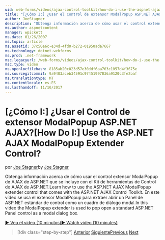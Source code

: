 ```yaml
---
uid: web-forms/videos/ajax-control-toolkit/how-do-i-use-the-aspnet-ajax-modalpopup-extender-control
title: "[¿Cómo I:] ¿Usar el Control de extensor ModalPopup ASP.NET AJAX? | Microsoft Docs"
author: JoeStagner
description: "Obtenga información acerca de cómo usar el control extensor ModalPopup de AJAX de ASP.NET que se incluye con el Kit de herramientas de Control de AJAX de ASP.NET. En este vídeo el ModalPopup se usa el extensor..."
ms.author: aspnetcontent
manager: wpickett
ms.date: 01/26/2007
ms.topic: article
ms.assetid: 37c50e6c-e34d-4fd0-b272-01950ada7667
ms.technology: dotnet-webforms
ms.prod: .net-framework
msc.legacyurl: /web-forms/videos/ajax-control-toolkit/how-do-i-use-the-aspnet-ajax-modalpopup-extender-control
msc.type: video
ms.openlocfilehash: 8185ab20c023d57e30ddf6aa703c1057d4f3675e
ms.sourcegitcommit: 9a9483aceb34591c97451997036a9120c3fe2baf
ms.translationtype: MT
ms.contentlocale: es-ES
ms.lasthandoff: 11/10/2017
---
```

<a name="how-do-i-use-the-aspnet-ajax-modalpopup-extender-control"></a><span data-ttu-id="1b219-105">[¿Cómo I:] ¿Usar el Control de extensor ModalPopup ASP.NET AJAX?</span><span class="sxs-lookup"><span data-stu-id="1b219-105">[How Do I:] Use the ASP.NET AJAX ModalPopup Extender Control?</span></span>
====================
<span data-ttu-id="1b219-106">por [Joe Stagner](https://github.com/JoeStagner)</span><span class="sxs-lookup"><span data-stu-id="1b219-106">by [Joe Stagner](https://github.com/JoeStagner)</span></span>

<span data-ttu-id="1b219-107">Obtenga información acerca de cómo usar el control extensor ModalPopup de AJAX de ASP.NET que se incluye con el Kit de herramientas de Control de AJAX de ASP.NET.</span><span class="sxs-lookup"><span data-stu-id="1b219-107">Learn how to use the ASP.NET AJAX ModalPopup extender control that comes with the ASP.NET AJAX Control Toolkit.</span></span> <span data-ttu-id="1b219-108">En este vídeo se usa el extensor ModalPopup para extraer abrir un Panel de ASP.NET estándar de control como un cuadro de diálogo modal.</span><span class="sxs-lookup"><span data-stu-id="1b219-108">In this video the ModalPopup extender is used to pop open a standard ASP.NET Panel control as a modal dialog box.</span></span>

[<span data-ttu-id="1b219-109">&#9654; Vea el vídeo (10 minutos)</span><span class="sxs-lookup"><span data-stu-id="1b219-109">&#9654; Watch video (10 minutes)</span></span>](https://channel9.msdn.com/Blogs/ASP-NET-Site-Videos/how-do-i-use-the-aspnet-ajax-modalpopup-extender-control)

>[!div class="step-by-step"]
<span data-ttu-id="1b219-110">[Anterior](how-do-i-use-the-aspnet-ajax-popup-control-extender.md)
[Siguiente](how-do-i-use-the-aspnet-ajax-alwaysvisible-control-extender.md)</span><span class="sxs-lookup"><span data-stu-id="1b219-110">[Previous](how-do-i-use-the-aspnet-ajax-popup-control-extender.md)
[Next](how-do-i-use-the-aspnet-ajax-alwaysvisible-control-extender.md)</span></span>
